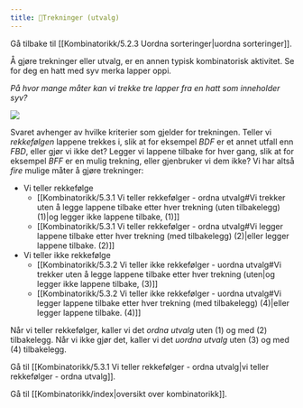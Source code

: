 ```yaml
---
title: 📄Trekninger (utvalg)
---
```



Gå tilbake til [[Kombinatorikk/5.2.3 Uordna sorteringer|uordna sorteringer]].

Å gjøre trekninger eller utvalg, er en annen typisk kombinatorisk
aktivitet. Se for deg en hatt med syv merka lapper oppi.

*På hvor mange måter kan vi trekke tre lapper fra en hatt som inneholder
syv?*

![](Files/media/image120.png)

Svaret avhenger av hvilke kriterier som gjelder for trekningen. Teller
vi *rekkefølgen* lappene trekkes i, slik at for eksempel $BDF$ er et
annet utfall enn $FBD$, eller gjør vi ikke det? Legger vi lappene
tilbake for hver gang, slik at for eksempel $BFF$ er en mulig trekning,
eller gjenbruker vi dem ikke? Vi har altså *fire* mulige måter å gjøre
trekninger:

-   Vi teller rekkefølge
    -   [[Kombinatorikk/5.3.1 Vi teller rekkefølger - ordna utvalg#Vi trekker uten å legge lappene tilbake etter hver trekning (uten tilbakelegg) (1)|og legger ikke lappene tilbake, (1)]]
    -   [[Kombinatorikk/5.3.1 Vi teller rekkefølger - ordna utvalg#Vi legger lappene tilbake etter hver trekning (med tilbakelegg) (2)|eller legger lappene tilbake. (2)]]
-   Vi teller ikke rekkefølge
    - [[Kombinatorikk/5.3.2 Vi teller ikke rekkefølger - uordna utvalg#Vi trekker uten å legge lappene tilbake etter hver trekning (uten|og legger ikke lappene tilbake, (3)]]
    -   [[Kombinatorikk/5.3.2 Vi teller ikke rekkefølger - uordna utvalg#Vi legger lappene tilbake etter hver trekning (med tilbakelegg) (4)|eller legger lappene tilbake. (4)]]

Når vi teller rekkefølger, kaller vi det *ordna utvalg* uten (1) og med
(2) tilbakelegg. Når vi ikke gjør det, kaller vi det *uordna utvalg*
uten (3) og med (4) tilbakelegg.

Gå til [[Kombinatorikk/5.3.1 Vi teller rekkefølger - ordna utvalg|vi teller rekkefølger - ordna utvalg]].


Gå til [[Kombinatorikk/index|oversikt over kombinatorikk]].